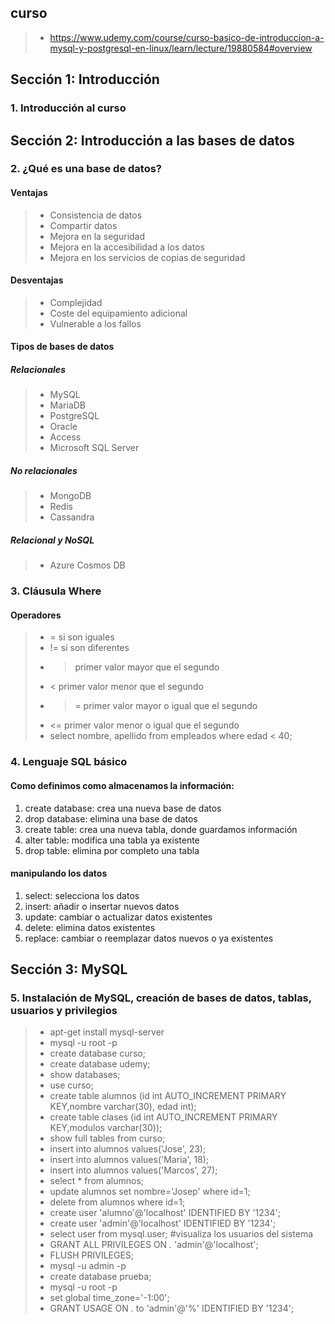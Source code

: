 
## curso
>- https://www.udemy.com/course/curso-basico-de-introduccion-a-mysql-y-postgresql-en-linux/learn/lecture/19880584#overview

## Sección 1: Introducción

### 1. Introducción al curso

## Sección 2: Introducción a las bases de datos

### 2. ¿Qué es una base de datos?

#### Ventajas
>- Consistencia de datos
>- Compartir datos
>- Mejora en la seguridad
>- Mejora en la accesibilidad a los datos
>- Mejora en los servicios de copias de seguridad

#### Desventajas
>- Complejidad
>- Coste del equipamiento adicional
>- Vulnerable a los fallos

#### Tipos de bases de datos

##### Relacionales
>- MySQL
>- MariaDB
>- PostgreSQL
>- Oracle
>- Access
>- Microsoft SQL Server

##### No relacionales
>- MongoDB
>- Redis
>- Cassandra

##### Relacional y NoSQL
>- Azure Cosmos DB

### 3. Cláusula Where

#### Operadores
>- = si son iguales
>- != si son diferentes
>- > primer valor mayor que el segundo
>- < primer valor menor que el segundo
>- >= primer valor mayor o igual que el segundo
>- <= primer valor menor o igual que el segundo
>- select nombre, apellido from empleados where edad < 40;

### 4. Lenguaje SQL básico

#### Como definimos como almacenamos la información:
1. create database: crea una nueva base de datos
2. drop database: elimina una base de datos
3. create table: crea una nueva tabla, donde guardamos información
4. alter table: modifica una tabla ya existente
5. drop table: elimina por completo una tabla

#### manipulando los datos
1. select: selecciona los datos
2. insert: añadir o insertar nuevos datos
3. update: cambiar o actualizar datos existentes
4. delete: elimina datos existentes
5. replace: cambiar o reemplazar datos nuevos o ya existentes

## Sección 3: MySQL

### 5. Instalación de MySQL, creación de bases de datos, tablas, usuarios y privilegios
>- apt-get install mysql-server
>- mysql -u root -p 
>- create database curso;
>- create database udemy;
>- show databases;
>- use curso;
>- create table alumnos (id int AUTO_INCREMENT PRIMARY KEY,nombre varchar(30), edad int);
>- create table clases (id int AUTO_INCREMENT PRIMARY KEY,modulos varchar(30));
>- show full tables from curso;
>- insert into alumnos values('Jose', 23);
>- insert into alumnos values('Maria', 18);
>- insert into alumnos values('Marcos', 27);
>- select * from alumnos;
>- update alumnos set nombre='Josep' where id=1;
>- delete from alumnos where id=1;
>- create user 'alumno'@'localhost' IDENTIFIED BY '1234';
>- create user 'admin'@'localhost' IDENTIFIED BY '1234';
>- select user from mysql.user; #visualiza los usuarios del sistema
>- GRANT ALL PRIVILEGES ON *.* 'admin'@'localhost';
>- FLUSH PRIVILEGES;
>- mysql -u admin -p
>- create database prueba;
>- mysql -u root -p
>- set global time_zone='-1:00';
>- GRANT USAGE ON *.* to 'admin'@'%' IDENTIFIED BY '1234';
